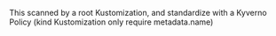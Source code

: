 This scanned by a root Kustomization, and standardize with a Kyverno Policy (kind Kustomization only require metadata.name) 
